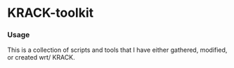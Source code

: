 # KRACK-toolkit

### Usage

This is a collection of scripts and tools that I have either gathered, modified, or created wrt/ KRACK.
